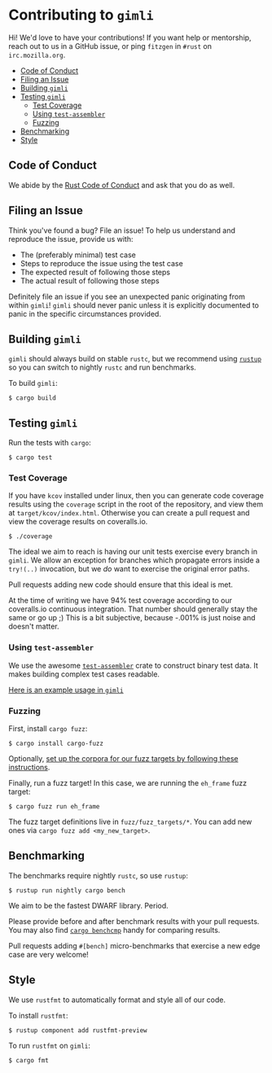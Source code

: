 # Contributing to `gimli`

Hi! We'd love to have your contributions! If you want help or mentorship, reach
out to us in a GitHub issue, or ping `fitzgen` in `#rust` on `irc.mozilla.org`.

* [Code of Conduct](#coc)
* [Filing an Issue](#issues)
* [Building `gimli`](#building)
* [Testing `gimli`](#testing)
  * [Test Coverage](#coverage)
  * [Using `test-assembler`](#test-assembler)
  * [Fuzzing](#fuzzing)
* [Benchmarking](#benchmarking)
* [Style](#style)

## <a id="coc"></a> Code of Conduct

We abide by the
[Rust Code of Conduct](https://www.rust-lang.org/en-US/conduct.html) and ask
that you do as well.

## <a id="issues"></a> Filing an Issue

Think you've found a bug? File an issue! To help us understand and reproduce the
issue, provide us with:

* The (preferably minimal) test case
* Steps to reproduce the issue using the test case
* The expected result of following those steps
* The actual result of following those steps

Definitely file an issue if you see an unexpected panic originating from within
`gimli`! `gimli` should never panic unless it is explicitly documented to panic
in the specific circumstances provided.

## <a id="building"></a> Building `gimli`

`gimli` should always build on stable `rustc`, but we recommend using
[`rustup`](https://www.rustup.rs/) so you can switch to nightly `rustc` and run
benchmarks.

To build `gimli`:

```
$ cargo build
```

## <a id="testing"></a> Testing `gimli`

Run the tests with `cargo`:

```
$ cargo test
```

### <a id="coverage"></a> Test Coverage

If you have `kcov` installed under linux, then you can generate code coverage
results using the `coverage` script in the root of the repository, and view them
at `target/kcov/index.html`. Otherwise you can create a pull request and view
the coverage results on coveralls.io.

```
$ ./coverage
```

The ideal we aim to reach is having our unit tests exercise every branch in
`gimli`. We allow an exception for branches which propagate errors inside a
`try!(..)` invocation, but we *do* want to exercise the original error paths.

Pull requests adding new code should ensure that this ideal is met.

At the time of writing we have 94% test coverage according to our coveralls.io
continuous integration. That number should generally stay the same or go up ;)
This is a bit subjective, because -.001% is just noise and doesn't matter.

### <a id="test-assembler"></a> Using `test-assembler`

We use the awesome
[`test-assembler`](https://github.com/luser/rust-test-assembler) crate to
construct binary test data. It makes building complex test cases readable.

[Here is an example usage in `gimli`](https://github.com/gimli-rs/gimli/blob/156451f3fe6eeb2fa62b84b362c33fcb176e1171/src/loc.rs#L263)

### <a id="fuzzing"></a> Fuzzing

First, install `cargo fuzz`:

```
$ cargo install cargo-fuzz
```

Optionally, [set up the corpora for our fuzz targets by following these
instructions](https://github.com/gimli-rs/gimli-libfuzzer-corpora/blob/master/README.md#using-these-corpora).

Finally, run a fuzz target! In this case, we are running the `eh_frame` fuzz
target:

```
$ cargo fuzz run eh_frame
```

The fuzz target definitions live in `fuzz/fuzz_targets/*`. You can add new ones
via `cargo fuzz add <my_new_target>`.

## <a id="benchmarking"></a> Benchmarking

The benchmarks require nightly `rustc`, so use `rustup`:

```
$ rustup run nightly cargo bench
```

We aim to be the fastest DWARF library. Period.

Please provide before and after benchmark results with your pull requests. You
may also find [`cargo benchcmp`](https://github.com/BurntSushi/cargo-benchcmp)
handy for comparing results.

Pull requests adding `#[bench]` micro-benchmarks that exercise a new edge case
are very welcome!

## <a id="style"></a> Style

We use `rustfmt` to automatically format and style all of our code.

To install `rustfmt`:

```
$ rustup component add rustfmt-preview
```

To run `rustfmt` on `gimli`:

```
$ cargo fmt
```
